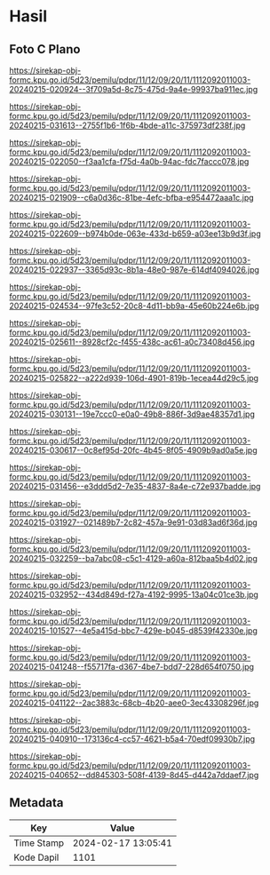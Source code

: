 # Hasil

## Foto C Plano

https://sirekap-obj-formc.kpu.go.id/5d23/pemilu/pdpr/11/12/09/20/11/1112092011003-20240215-020924--3f709a5d-8c75-475d-9a4e-99937ba911ec.jpg

https://sirekap-obj-formc.kpu.go.id/5d23/pemilu/pdpr/11/12/09/20/11/1112092011003-20240215-031613--2755f1b6-1f6b-4bde-a11c-375973df238f.jpg

https://sirekap-obj-formc.kpu.go.id/5d23/pemilu/pdpr/11/12/09/20/11/1112092011003-20240215-022050--f3aa1cfa-f75d-4a0b-94ac-fdc7faccc078.jpg

https://sirekap-obj-formc.kpu.go.id/5d23/pemilu/pdpr/11/12/09/20/11/1112092011003-20240215-021909--c6a0d36c-81be-4efc-bfba-e954472aaa1c.jpg

https://sirekap-obj-formc.kpu.go.id/5d23/pemilu/pdpr/11/12/09/20/11/1112092011003-20240215-022609--b974b0de-063e-433d-b659-a03ee13b9d3f.jpg

https://sirekap-obj-formc.kpu.go.id/5d23/pemilu/pdpr/11/12/09/20/11/1112092011003-20240215-022937--3365d93c-8b1a-48e0-987e-614df4094026.jpg

https://sirekap-obj-formc.kpu.go.id/5d23/pemilu/pdpr/11/12/09/20/11/1112092011003-20240215-024534--97fe3c52-20c8-4d11-bb9a-45e60b224e6b.jpg

https://sirekap-obj-formc.kpu.go.id/5d23/pemilu/pdpr/11/12/09/20/11/1112092011003-20240215-025611--8928cf2c-f455-438c-ac61-a0c73408d456.jpg

https://sirekap-obj-formc.kpu.go.id/5d23/pemilu/pdpr/11/12/09/20/11/1112092011003-20240215-025822--a222d939-106d-4901-819b-1ecea44d29c5.jpg

https://sirekap-obj-formc.kpu.go.id/5d23/pemilu/pdpr/11/12/09/20/11/1112092011003-20240215-030131--19e7ccc0-e0a0-49b8-886f-3d9ae48357d1.jpg

https://sirekap-obj-formc.kpu.go.id/5d23/pemilu/pdpr/11/12/09/20/11/1112092011003-20240215-030617--0c8ef95d-20fc-4b45-8f05-4909b9ad0a5e.jpg

https://sirekap-obj-formc.kpu.go.id/5d23/pemilu/pdpr/11/12/09/20/11/1112092011003-20240215-031456--e3ddd5d2-7e35-4837-8a4e-c72e937badde.jpg

https://sirekap-obj-formc.kpu.go.id/5d23/pemilu/pdpr/11/12/09/20/11/1112092011003-20240215-031927--021489b7-2c82-457a-9e91-03d83ad6f36d.jpg

https://sirekap-obj-formc.kpu.go.id/5d23/pemilu/pdpr/11/12/09/20/11/1112092011003-20240215-032259--ba7abc08-c5c1-4129-a60a-812baa5b4d02.jpg

https://sirekap-obj-formc.kpu.go.id/5d23/pemilu/pdpr/11/12/09/20/11/1112092011003-20240215-032952--434d849d-f27a-4192-9995-13a04c01ce3b.jpg

https://sirekap-obj-formc.kpu.go.id/5d23/pemilu/pdpr/11/12/09/20/11/1112092011003-20240215-101527--4e5a415d-bbc7-429e-b045-d8539f42330e.jpg

https://sirekap-obj-formc.kpu.go.id/5d23/pemilu/pdpr/11/12/09/20/11/1112092011003-20240215-041248--f55717fa-d367-4be7-bdd7-228d654f0750.jpg

https://sirekap-obj-formc.kpu.go.id/5d23/pemilu/pdpr/11/12/09/20/11/1112092011003-20240215-041122--2ac3883c-68cb-4b20-aee0-3ec43308296f.jpg

https://sirekap-obj-formc.kpu.go.id/5d23/pemilu/pdpr/11/12/09/20/11/1112092011003-20240215-040910--173136c4-cc57-4621-b5a4-70edf09930b7.jpg

https://sirekap-obj-formc.kpu.go.id/5d23/pemilu/pdpr/11/12/09/20/11/1112092011003-20240215-040652--dd845303-508f-4139-8d45-d442a7ddaef7.jpg


## Metadata

| Key        | Value               |
| ---------- | ------------------- |
| Time Stamp | 2024-02-17 13:05:41 |
| Kode Dapil | 1101                |




